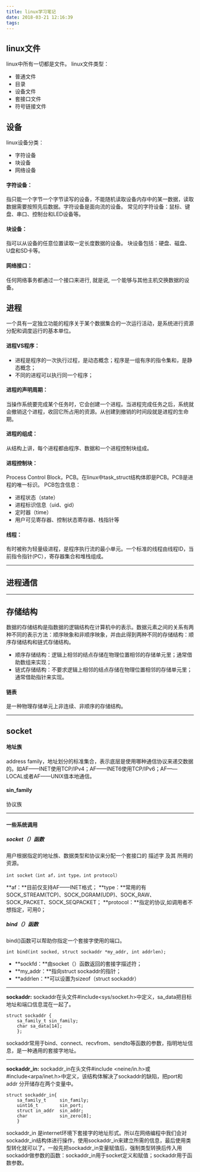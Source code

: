 ```yaml
---
title: linux学习笔记
date: 2018-03-21 12:16:39
tags:
---
```

## linux文件
linux中所有一切都是文件。
linux文件类型：
* 普通文件
* 目录
* 设备文件
* 套接口文件
* 符号链接文件

## 设备
linux设备分类：
* 字符设备
* 块设备
* 网络设备

#### 字符设备：
指只能一个字节一个字节读写的设备，不能随机读取设备内存中的某一数据，读取数据需要按照先后数据。字符设备是面向流的设备。
常见的字符设备：鼠标、键盘、串口、控制台和LED设备等。

#### 块设备：
指可以从设备的任意位置读取一定长度数据的设备。
块设备包括：硬盘、磁盘、U盘和SD卡等。

#### 网络接口：
任何网络事务都通过一个接口来进行, 就是说, 一个能够与其他主机交换数据的设备。

## 进程
一个具有一定独立功能的程序关于某个数据集合的一次运行活动，是系统进行资源分配和调度运行的基本单位。

#### 进程VS程序：
* 进程是程序的一次执行过程，是动态概念；程序是一组有序的指令集和，是静态概念；
* 不同的进程可以执行同一个程序；

#### 进程的声明周期：
当操作系统要完成某个任务时，它会创建一个进程。当进程完成任务之后，系统就会撤销这个进程，收回它所占用的资源。从创建到撤销的时间段就是进程的生命期。

#### 进程的组成：
从结构上讲，每个进程都由程序、数据和一个进程控制块组成。

#### 进程控制块：
Process Control Block，PCB。在linux中task_struct结构体即是PCB。PCB是进程的唯一标识。
PCB包含信息：
* 进程状态（state）
* 进程标识信息（uid、gid）
* 定时器（time）
* 用户可见寄存器、控制状态寄存器、栈指针等

#### 线程：
有时被称为轻量级进程，是程序执行流的最小单元。一个标准的线程由线程ID，当前指令指针(PC），寄存器集合和堆栈组成。

*****
## 进程通信


*****
## 存储结构
数据的存储结构是指数据的逻辑结构在计算机中的表示。数据元素之间的关系有两种不同的表示方法：顺序映象和非顺序映象，并由此得到两种不同的存储结构：顺序存储结构和链式存储结构。
* 顺序存储结构：逻辑上相邻的结点存储在物理位置相邻的存储单元里；通常借助数组来实现；
* 链式存储结构：不要求逻辑上相邻的结点存储在物理位置相邻的存储单元里；通常借助指针来实现。

#### 链表
是一种物理存储单元上非连续、非顺序的存储结构。

****
## socket
#### 地址族
address family，地址划分的标准集合，表示底层是使用哪种通信协议来递交数据的。如AF——INET使用TCP/IPv4；AF——INET6使用TCP/IPv6；AF——LOCAL或者AF——UNIX值本地通信。
#### sin_family
协议族

*****
#### 一些系统调用
##### socket（）函数
用户根据指定的地址族、数据类型和协议来分配一个套接口的 描述字 及其 所用的资源。
```
int socket（int af，int type，int protocol）
```
**af：**目前仅支持AF——INET格式；
**type：**常用的有SOCK_STREAM(TCP)、SOCK_DGRAM(UDP)、SOCK_RAW、SOCK_PACKET、SOCK_SEQPACKET；
**protocol：**指定的协议,如调用者不想指定，可用0；

##### bind（）函数
bind()函数可以帮助你指定一个套接字使用的端口。
```
int bind(int socked, struct sockaddr *my_addr, int addrlen);
```
* **sockfd：**由socket（）函数返回的套接字描述符；
* **my_addr：**指向struct sockaddr的指针；
* **addrlen：**可以设置为sizeof（struct sockaddr）
*****
**sockaddr:**
sockaddr在头文件#include<sys/socket.h>中定义，sa_data把目标地址和端口信息混在一起了。
```
struct sockaddr {
    sa_family_t sin_family;
    char sa_data[14];
    };
```
sockaddr常用于bind、connect、recvfrom、sendto等函数的参数，指明地址信息，是一种通用的套接字地址。
*****
**sockaddr_in:**
sockaddr_in在头文件#include <neine/in.h>或#include<arpa/inet.h>中定义，该结构体解决了sockaddr的缺陷，把port和addr 分开储存在两个变量中。

```
struct sockaddr_in{
    sa_family_t     sin_family;
    uint16_t        sin_port;
    struct in_addr  sin_addr;
    char            sin_zero[8];
    }
```
sockaddr_in 是internet环境下套接字的地址形式。所以在网络编程中我们会对sockaddr_in结构体进行操作，使用sockaddr_in来建立所需的信息，最后使用类型转化就可以了。一般先把sockaddr_in变量赋值后，强制类型转换后传入用sockaddr做参数的函数：sockaddr_in用于socket定义和赋值；sockaddr用于函数参数。



